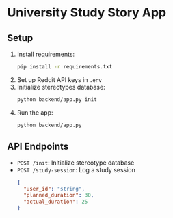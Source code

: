 # University Study Story App

## Setup
1. Install requirements:
   ```bash
   pip install -r requirements.txt
   ```
2. Set up Reddit API keys in `.env`
3. Initialize stereotypes database:
   ```bash
   python backend/app.py init
   ```
4. Run the app:
   ```bash
   python backend/app.py
   ```

## API Endpoints
- `POST /init`: Initialize stereotype database
- `POST /study-session`: Log a study session
  ```json
  {
    "user_id": "string",
    "planned_duration": 30,
    "actual_duration": 25
  }
  ```